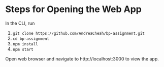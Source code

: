 # Steps for Opening the Web App
In the CLI, run
1. `git clone https://github.com/AndreaCheah/bp-assignment.git`
2. `cd bp-assignment`
3. `npm install`
4. `npm start`  

Open web browser and navigate to http://localhost:3000 to view the app.